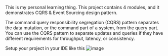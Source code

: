 This is my personal learning thing.
This project contains 4 modules, and it demonstrates CQRS & Event Sourcing design pattern.

The command query responsibility segregation (CQRS) pattern separates the data mutation, or the command part of a system, from the query part. 
You can use the CQRS pattern to separate updates and queries if they have different requirements for throughput, latency, or consistency.

Setup your project in your IDE like this
![image](https://github.com/joshuaalbertgit/bank-accout-repo/assets/33743519/0ab9ed52-8fa5-47b6-b041-4ef73355783c)
